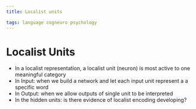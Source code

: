 ```yaml
---
title: Localist units

tags: language cogneuro psychology 
---
```


# Localist Units
- In a localist representation, a localist unit (neuron) is most active to one meaningful category
- In Input: when we build a network and let each input unit represent a a specific word
- In Output: when we allow outputs of single unit to be interpreted
- In the hidden units: is there evidence of localist encoding developing?








